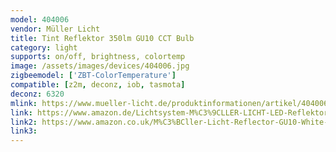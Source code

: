 ```yaml
---
model: 404006 
vendor: Müller Licht 
title: Tint Reflektor 350lm GU10 CCT Bulb
category: light
supports: on/off, brightness, colortemp
image: /assets/images/devices/404006.jpg
zigbeemodel: ['ZBT-ColorTemperature']
compatible: [z2m, deconz, iob, tasmota]
deconz: 6320
mlink: https://www.mueller-licht.de/produktinformationen/artikel/404006/
link: https://www.amazon.de/Lichtsystem-M%C3%9CLLER-LICHT-LED-Reflektor-individuelles-Stimmungslicht/dp/B07XBKKYXL
link2: https://www.amazon.co.uk/M%C3%BCller-Licht-Reflector-GU10-White-Compatible-Controllable/dp/B07CSGFRVP
link3: 
---
```





